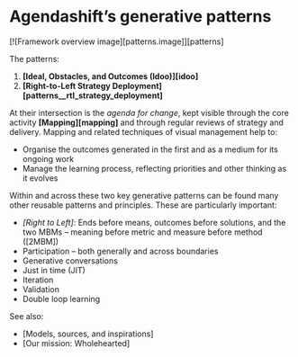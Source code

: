 # Agendashift’s generative patterns

[![Framework overview image][patterns.image]][patterns]

The patterns:

  1. **[Ideal, Obstacles, and Outcomes (Idoo)][idoo]**
  2. **[Right-to-Left Strategy Deployment][patterns__rtl_strategy_deployment]**

At their intersection is the *agenda for change*, kept visible through the core activity **[Mapping][mapping]** and through regular reviews of strategy and delivery. Mapping and related techniques of visual management help to: 

  * Organise the outcomes generated in the first and as a medium for its ongoing work
  * Manage the learning process, reflecting priorities and other thinking as it evolves

Within and across these two key generative patterns can be found many other reusable patterns and principles. These are particularly important:

  * *[Right to Left]*: Ends before means, outcomes before solutions, and the two MBMs – meaning before metric and measure before method ([2MBM])
  * Participation – both generally and across boundaries
  * Generative conversations
  * Just in time (JIT)
  * Iteration
  * Validation
  * Double loop learning

 See also:

  * [Models, sources, and inspirations]
  * [Our mission: Wholehearted]
